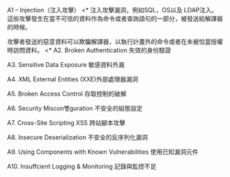 A1 – Injection（注入攻擊）
<*
注入攻擊漏洞，例如SQL，OS以及 LDAP注入。這些攻擊發生在當不可信的資料作為命令或者查詢語句的一部分，被發送給解譯器的時候。

攻擊者發送的惡意資料可以欺騙解譯器，以執行計畫外的命令或者在未被恰當授權時訪問資料。
<* 
A2. Broken Authentication 失效的身份驗證 

A3. Sensitive Data Exposure 敏感資料外漏

A4. XML External Entities (XXE)外部處理器漏洞

A5. Broken Access Control 存取控制的破解

A6. Security Miscon뼿guration 不安全的組態設定

A7. Cross-Site Scripting   XSS   跨站腳本攻擊

A8. Insecure Deserialization 不安全的反序列化漏洞

A9. Using Components with Known Vulnerabilities 使用已知漏洞元件

A10. Insuffcient Logging & Monitoring 記錄與監控不足
